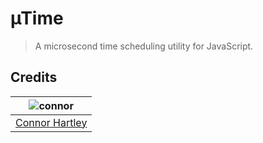 # µTime

> A microsecond time scheduling utility for JavaScript.

## Credits

| ![connor][connor-avatar]      |
| :---------------------------: |
| [Connor Hartley][connor-link] |

  [connor-avatar]: https://avatars0.githubusercontent.com/u/12867785?v=3&s=125
  [connor-link]: https://github.com/connorhartley

